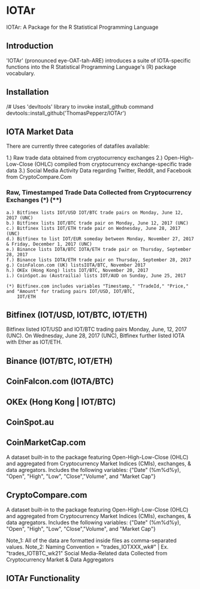# IOTAr
IOTAr: A Package for the R Statistical Programming Language

## Introduction
'IOTAr' (pronounced eye-OAT-tah-ARE) introduces a suite of IOTA-specific functions into the R Statistical Programming Language's (R) package vocabulary. 

## Installation

/# Uses 'devltools' library to invoke install_github command
devtools::install_github('ThomasPepperz/IOTAr')

## IOTA Market Data
There are currently three categories of datafiles available: 

1.) Raw trade data obtained from cryptocurrency exchanges
2.) Open-High-Low-Close (OHLC) compiled from cryptocurrency exchange-specific trade data
3.) Social Media Activity Data regarding Twitter, Reddit, and Facebook from CryptoCompare.Com

### Raw, Timestamped Trade Data Collected from Cryptocurrency Exchanges (*) (**)
    a.) Bitfinex lists IOT/USD IOT/BTC trade pairs on Monday, June 12, 2017 (UNC)
    b.) Bitfinex lists IOT/BTC trade pair on Monday, June 12, 2017 (UNC)
    c.) Bitfinex lists IOT/ETH trade pair on Wednesday, June 28, 2017 (UNC)
    d.) Bitfinex to list IOT/EUR someday between Monday, November 27, 2017 & Friday, December 1, 2017 (UNC)
    e.) Binance lists IOTA/BTC IOTA/ETH trade pair on Thursday, September 28, 2017
    f.) Binance lists IOTA/ETH trade pair on Thursday, September 28, 2017
    g.) CoinFalcon.com (UK) listsIOTA/BTC, November 2017
    h.) OKEx (Hong Kong) lists IOT/BTC, November 20, 2017
    i.) CoinSpot.au (Austrailia) lists IOT/AUD on Sunday, June 25, 2017
    
    (*) Bitfinex.com includes variables "Timestamp," "TradeId," "Price," and "Amount" for trading pairs IOT/USD, IOT/BTC,         
        IOT/ETH 
## Bitfinex (IOT/USD, IOT/BTC, IOT/ETH)
Bitfinex listed IOT/USD and IOT/BTC trading pairs Monday, June, 12, 2017 (UNC). On Wednesday, June 28, 2017 (UNC), Bitfinex further listed IOTA with Ether as IOT/ETH. 

## Binance (IOT/BTC, IOT/ETH)

## CoinFalcon.com (IOTA/BTC)

## OKEx (Hong Kong | IOT/BTC)

## CoinSpot.au

## CoinMarketCap.com
A dataset built-in to the package featuring Open-High-Low-Close (OHLC) and aggregated from Cryptocurrency Market Indices (CMIs), exchanges, & data agregators. Includes the following variables: {"Date" (%m%d%y), "Open", "High", "Low", "Close","Volume", and "Market Cap"}

## CryptoCompare.com
A dataset built-in to the package featuring Open-High-Low-Close (OHLC) and aggregated from Cryptocurrency Market Indices (CMIs), exchanges, & data agregators. Includes the following variables: {"Date" (%m%d%y), "Open", "High", "Low", "Close","Volume", and "Market Cap"}

Note_1: All of the data are formatted inside files as comma-separated values.
Note_2: Naming Convention = "trades_IOTXXX_wk#" | Ex. "trades_IOTBTC_wk21" Social Media-Related data Collected from Cryptocurrency Market & Data Aggregators

## IOTAr Functionality





